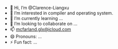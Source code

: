 - 👋 Hi, I’m @Clarence-Liangxu
- 👀 I’m interested in compiler and operating system.
- 🌱 I’m currently learning ...
- 💞️ I’m looking to collaborate on ...
- 📫 mcfarland.glx@icloud.com
- 😄 Pronouns: ...
- ⚡ Fun fact: ...

<!---
Clarence-Liangxu/Clarence-Liangxu is a ✨ special ✨ repository because its `README.md` (this file) appears on your GitHub profile.
You can click the Preview link to take a look at your changes.
--->
